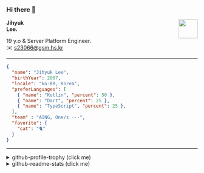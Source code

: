 ### Hi there 👋
<img src="https://github.githubassets.com/images/mona-loading-default.gif" width="50px" align="right">
</a>

**Jihyuk\
Lee.**

19 y.o & Server Platform Engineer.\
✉️ <s23066@gsm.hs.kr>

---

```json
{
  "name": "Jihyuk Lee",
  "birthYear": 2007,
  "locale": "ko-KR, Korea",
  "preferLanguages": [
    { "name": "Kotlin", "percent": 50 },
    { "name": "Dart", "percent": 25 },
    { "name": "TypeScript", "percent": 25 },
  ],
  "team" : "AING, One/s ···",
  "favorite": {
    "cat": "🐈"
  }
}
```
---
<details>
  <summary>github-profile-trophy (click me)</summary>
  
![](https://github-profile-trophy.vercel.app/?username=withJihyuk&row=1&column=8&theme=nord)
  
</details>
<details>
  <summary>github-readme-stats (click me)</summary>
  
<!--START_SECTION:waka-->
![Code Time](http://img.shields.io/badge/Code%20Time-964%20hrs%2033%20mins-blue)

![Lines of code](https://img.shields.io/badge/%EC%A0%80%EB%8A%94%20%EC%97%AC%ED%83%9C%EA%B9%8C%EC%A7%80%20-697.6%20thousand%20%EC%A4%84%EC%9D%98%20%EC%BD%94%EB%93%9C%EB%A5%BC%20%EC%9E%91%EC%84%B1%ED%96%88%EC%96%B4%EC%9A%94.-blue)

**저는 아침형 인간이에요. 🐤** 

```text
🌞 아침                     898 commits         █████░░░░░░░░░░░░░░░░░░░░   21.10 % 
🌆 낮　                     1480 commits        █████████░░░░░░░░░░░░░░░░   34.77 % 
🌃 저녁                     1530 commits        █████████░░░░░░░░░░░░░░░░   35.95 % 
🌙 밤　                     348 commits         ██░░░░░░░░░░░░░░░░░░░░░░░   08.18 % 
```


📊 **저는 이번주를 이렇게 시간을 보냈어요.** 

```text
🕑︎ Timezone: Asia/Seoul

💬 프로그래밍 언어들: 
Kotlin                   59 mins             ████████████████████████░   97.68 % 
Java                     1 min               █░░░░░░░░░░░░░░░░░░░░░░░░   02.26 % 
YAML                     0 secs              ░░░░░░░░░░░░░░░░░░░░░░░░░   00.04 % 
IDEA_MODULE              0 secs              ░░░░░░░░░░░░░░░░░░░░░░░░░   00.02 % 
Gradle                   0 secs              ░░░░░░░░░░░░░░░░░░░░░░░░░   00.00 % 

🔥 에디터들: 
IntelliJ IDEA            1 hr                █████████████████████████   100.00 % 

💻 운영 체제들: 
Mac                      1 hr                █████████████████████████   100.00 % 
```


 Last Updated on 08/09/2025 18:51:15 UTC
<!--END_SECTION:waka-->

</details>

</div>

